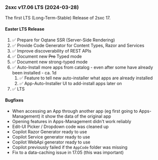 
### 2sxc v17.06 LTS (2024-03-28)

The first LTS (Long-Term-Stable) Release of 2sxc 17.

#### Easter LTS Release

1. ✅ Prepare for Oqtane SSR (Server-Side Rendering)
1. ✅ Provide Code Generator for Content Types, Razor and Services
1. ✅ Improve discoverability of REST APIs
1. ✅ Document new ~~Pro~~ Typed mode
1. ✅ Document new strong-typed mode
1. ✅ Auto-Install more apps from catalog - even after some have already been installed - ca. 1d
    1. ✅ Feature to tell new auto-installer what apps are already installed
    1. ✅ App-Auto-Installer UI to add-install apps later on
1. ✅ LTS

#### Bugfixes

* When accessing an App through another app (eg first going to Apps-Management) it show the data of the original app
* Opening features in Apps-Management didn't work reliably
* Edit-UI Picker / Dropdown code was cleaned up
* Copilot Razor Generator ready to use
* Copilot Service generator ready to use
* Copilot WebApi generator ready to use
* Copilot previously failed if the `AppCode` folder was missing
* Fix to a data-caching issue in 17.05 (this was important)
